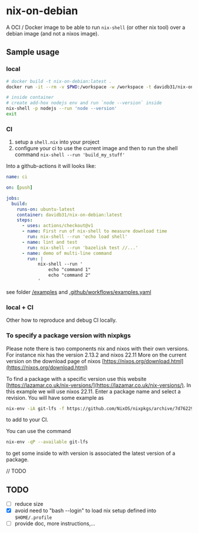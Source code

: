# nix-on-debian

A OCI / Docker image to be able to run `nix-shell` (or other nix tool) over a debian image (and not a nixos image).

## Sample usage

### local

```sh
# docker build -t nix-on-debian:latest .
docker run -it --rm -v $PWD:/workspace -w /workspace -t davidb31/nix-on-debian:latest

# inside container
# create add-hox nodejs env and run `node --version` inside
nix-shell -p nodejs --run 'node --version'
exit
```

### CI

1. setup a `shell.nix` into your project
2. configure your ci to use the current image and then to run the shell command `nix-shell --run 'build_my_stuff'`

Into a github-actions it will looks like:

```yaml
name: ci

on: [push]

jobs:
  build:
    runs-on: ubuntu-latest
    container: davidb31/nix-on-debian:latest
    steps:
      - uses: actions/checkout@v1
      - name: First run of nix-shell to measure download time
        run: nix-shell --run 'echo load shell'
      - name: lint and test
        run: nix-shell --run 'bazelisk test //...'
      - name: demo of multi-line command
        run: |
            nix-shell --run '
                echo "command 1"
                echo "command 2"
            '
```

see folder [/examples](https://github.com/davidB/nix-on-debian/blob/main/examples) and [.github/workflows/examples.yaml]([.github/workflows/examples.yaml](https://github.com/davidB/nix-on-debian/blob/main/.github/workflows/examples.yaml))

### local + CI

Other how to reproduce and debug CI locally.

### To specify a package version with nixpkgs

Please note there is two components nix and nixos with their own versions. For instance nix has the version 2.13.2 and nixos 22.11
More on the current version on the download page of nixos [https://nixos.org/download.html](https://nixos.org/download.html)

To find a package with a specific version use this website [https://lazamar.co.uk/nix-versions/](https://lazamar.co.uk/nix-versions/).
In this example we will use nixos 22.11. Enter a package name and select a revision. You will have some example as

```sh
nix-env -iA git-lfs -f https://github.com/NixOS/nixpkgs/archive/7d7622909a38a46415dd146ec046fdc0f3309f44.tar.gz
```

to add to your CI.

You can use the command 

```sh
nix-env -qP --available git-lfs
```

to get some inside to with version is associated the latest version of a package.


// TODO

## TODO

- [ ] reduce size
- [x] avoid need to "bash --login" to load nix setup defined into `$HOME/.profile`
- [ ] provide doc, more instructions,...
